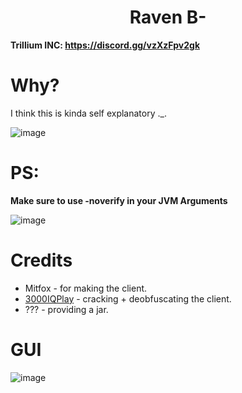 <h1 align="center">Raven B-</h1>

**Trillium INC: https://discord.gg/vzXzFpv2gk**

# Why?
I think this is kinda self explanatory ._.

![image](https://media.discordapp.net/attachments/1179427849808126002/1181280988949647510/Screenshot_20231204_000827.png?ex=65807ca6&is=656e07a6&hm=c9af80f27588655b422390dc8820f6ab02eb8d5d37f40a803903e9e07cf85b2c&=&format=webp&quality=lossless&width=1226&height=519)

# PS:
**Make sure to use -noverify in your JVM Arguments**

![image](https://media.discordapp.net/attachments/1139492863537860689/1145792961624416376/259542387-55db9418-0bd4-42bd-85be-dd77d5de4852.png?width=645&height=118)

[iq]: https://github.com/3000IQPlay

# Credits
- Mitfox - for making the client.
- [3000IQPlay][iq] - cracking + deobfuscating the client.
- ??? - providing a jar.

# GUI
![image](https://media.discordapp.net/attachments/1179427849808126002/1181278552721723412/image.png?ex=65807a62&is=656e0562&hm=9444f8385412f90adbd66a5622df71b8b55b6f4fc1e94ef9d3bb8dbcaf058fda&=&format=webp&quality=lossless&width=1101&height=619)
